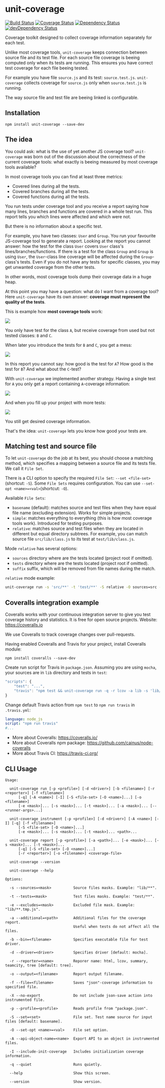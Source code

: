 # unit-coverage

[![Build Status](https://travis-ci.org/mdevils/unit-coverage.svg?branch=master)](https://travis-ci.org/mdevils/unit-coverage) [![Coverage Status](https://coveralls.io/repos/mdevils/unit-coverage/badge.png?branch=master)](https://coveralls.io/r/mdevils/unit-coverage?branch=master) [![Dependency Status](https://david-dm.org/mdevils/unit-coverage.svg)](https://david-dm.org/mdevils/unit-coverage) [![devDependency Status](https://david-dm.org/mdevils/unit-coverage/dev-status.svg)](https://david-dm.org/mdevils/unit-coverage#info=devDependencies)

Coverage toolkit designed to collect coverage information separately for each test.

Unlike most coverage tools, `unit-coverage` keeps connection between source file and its test file.
For each source file coverage is beeing computed only when its tests are running.
This ensures you have correct test coverage for each file beeing tested.

For example you have file `source.js` and its test: `source.test.js`.
`unit-coverage` collects coverage for `source.js` only when `source.test.js` is running.

The way source file and test file are beeing linked is configurable.

## Installation

```
npm install unit-coverage --save-dev
```

## The idea

You could ask: what is the use of yet another JS coverage tool? `unit-coverage` was born out of the discussion about
the correctness of the current coverage tools: what exactly is beeing measured by most coverage tools available?

In most coverage tools you can find at least three metrics:

* Covered lines during all the tests.
* Covered branches during all the tests.
* Covered functions during all the tests.

You run tests under coverage tool and you receive a report saying how many lines, branches and functions are
covered in a whole test run. This report tells you which lines were affected and which were not.

But there is no information about a specific test.

For example, you have two classes: `User` and `Group`. You run your favourite JS-coverage tool to generate a report.
Looking at the report you cannot answer: how the test for the class `User` covers `User` class's
lines/branches/functions. If there is a test for the class `Group` and `Group` is using `User`, the `User`-class line
coverage will be affected during the `Group`-class's tests. Even if you do not have any tests for specific classes,
you may get unwanted coverage from the other tests.

In other words, most coverage tools dump their coverage data in a huge heap.

At this point you may have a question: what do I want from a coverage tool?
Here `unit-coverage` have its own answer: **coverage must represent the quality of the tests**.

This is example how **most coverage tools** work:

![](https://raw.githubusercontent.com/mdevils/unit-coverage/master/doc/single-other.png)

You only have test for the class `A`, but receive coverage from used but not tested classes: `B` and `C`.

When later you introduce the tests for `B` and `C`, you get a mess:

![](https://raw.githubusercontent.com/mdevils/unit-coverage/master/doc/multiple-other.png)

In this report you cannot say: how good is the test for `A`? How good is the test for `B`?
And what about the `C`-test?

With `unit-coverage` we implemented another strategy. Having a single test for `A` you only get a report
containing `A`-coverage information:

![](https://raw.githubusercontent.com/mdevils/unit-coverage/master/doc/single-unit-coverage.png)

And when you fill up your project with more tests:

![](https://raw.githubusercontent.com/mdevils/unit-coverage/master/doc/multiple-unit-coverage.png)

You still get desired coverage information.

That's the idea: `unit-coverage` lets you know how good your tests are.

## Matching test and source file

To let `unit-coverage` do the job at its best, you should choose a matching method, which specifies a mapping between
a source file and its tests file. We call it `File Set`.

There is a CLI option to specify the required `File Set`: `--set <file-set>` (shortcut: `-S`).
Some `File Sets` requires configuration. You can use `--set-opt <name>=<val>`(shortcut: `-O`).

Available `File Sets`:

* `basename` (default): matches source and test files when they have equal file name (excluding extension).
  Works for simple projects.
* `simple`: matches everything to everything (this is how most coverage tools work). Introduced for testing purposes.
* `relative`: matches source and test files when they are located in different but equal directory subtrees.
  For example, you can match source file `src/lib/class.js` to its test at `test/lib/class.js`.

Mode `relative` has several options:

* `sources` directory where are the tests located (project root if omitted).
* `tests` directory where are the tests located (project root if omitted).
* `suffix` suffix, which will be removed from file names during the match.

`relative` mode example:

```sh
unit-coverage run -s 'src/**' -t 'test/**' -S relative -O sources=src -O tests=test -- --recursive src test
```

## Coveralls integration example

Coveralls works with your continuous integration server to give you test coverage history and statistics.
It is free for open source projects. Website: https://coveralls.io

We use Coveralls to track coverage changes over pull-requests.

Having enabled Coveralls and Travis for your project, install Coveralls module:

```
npm install coveralls --save-dev
```

Create run script for Travis in `package.json`. Assuming you are using `mocha`,
your sources are in `lib` directory and tests in `test`:

```js
"scripts": {
    "test": "...",
    "travis": "npm test && unit-coverage run -q -r lcov -a lib -s 'lib/**/*.js' -a test -t 'test/**/*.js' -- lib test | coveralls"
}
```

Change default Travis action from `npm test` to `npm run travis` in `.travis.yml`:

```yaml
language: node_js
script: "npm run travis"
#...
```

* More about Coveralls: https://coveralls.io/
* More about Coveralls npm package: https://github.com/cainus/node-coveralls
* More about Travis CI: https://travis-ci.org/

## CLI Usage

```
Usage:

  unit-coverage run [-p <profile>] [-d <driver>] [-b <filename>] [-r <reporter>] [-f <filename>]
      [-q] [-A <name>] [-I] [-S <file-set> [-O <name>]...] [-o <filename>]
      [-e <mask>]... [-s <mask>]... [-t <mask>]... [-a <mask>]... [-- <runner-args>...]

  unit-coverage instrument [-p <profile>] [-d <driver>] [-A <name>] [-I] [-q] [-f <filename>]
      [-S <file-set> [-O <name>]...]
      [-e <mask>]... [-s <mask>]... [-t <mask>]... <path>...

  unit-coverage report [-p <profile>] [-a <path>]... [-e <mask>]... [-s <mask>]... [-t <mask>]...
      [-q] [-S <file-set> [-O <name>]...]
      [-r <reporter>] [-o <filename>] <coverage-file>

  unit-coverage --version

  unit-coverage --help

Options:

  -s --sources=<mask>          Source files masks. Example: "lib/**".

  -t --tests=<mask>            Test files masks. Example: "test/**".

  -e --excludes=<mask>         Excluded file mask. Example: "lib/**.tmp.js".

  -a --additional=<path>       Additional files for the coverage report.
                               Useful when tests do not affect all the files.

  -b --bin=<filename>          Specifies executable file for test driver.

  -d --driver=<driver>         Specifies driver [default: mocha].

  -r --reporter=<name>         Reporer name: html, lcov, summary, teamcity, tree [default: tree].

  -o --output=<filename>       Report output filename.

  -f --file=<filename>         Saves "json"-coverage information to specified file.

  -X --no-export               Do not include json-save action into instrumented file.

  -p --profile=<profile>       Reads profile from "package.json".

  -S --set=<set>               File set. Test name source for input files [default: basename].

  -O --set-opt <name>=<val>    File set option.

  -A --api-object-name=<name>  Export API to an object in instrumented files.

  -I --include-init-coverage   Includes initialization coverage information.

  -q --quiet                   Runs quietly.

  --help                       Show this screen.

  --version                    Show version.
```
